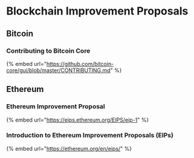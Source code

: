 # Blockchain Improvement Proposals

## Bitcoin

### Contributing to Bitcoin Core

{% embed url="https://github.com/bitcoin-core/gui/blob/master/CONTRIBUTING.md" %}

## Ethereum

### Ethereum Improvement Proposal

{% embed url="https://eips.ethereum.org/EIPS/eip-1" %}

### Introduction to Ethereum Improvement Proposals (EIPs) <a href="#introduction-to-ethereum-improvement-proposals" id="introduction-to-ethereum-improvement-proposals"></a>

{% embed url="https://ethereum.org/en/eips/" %}
